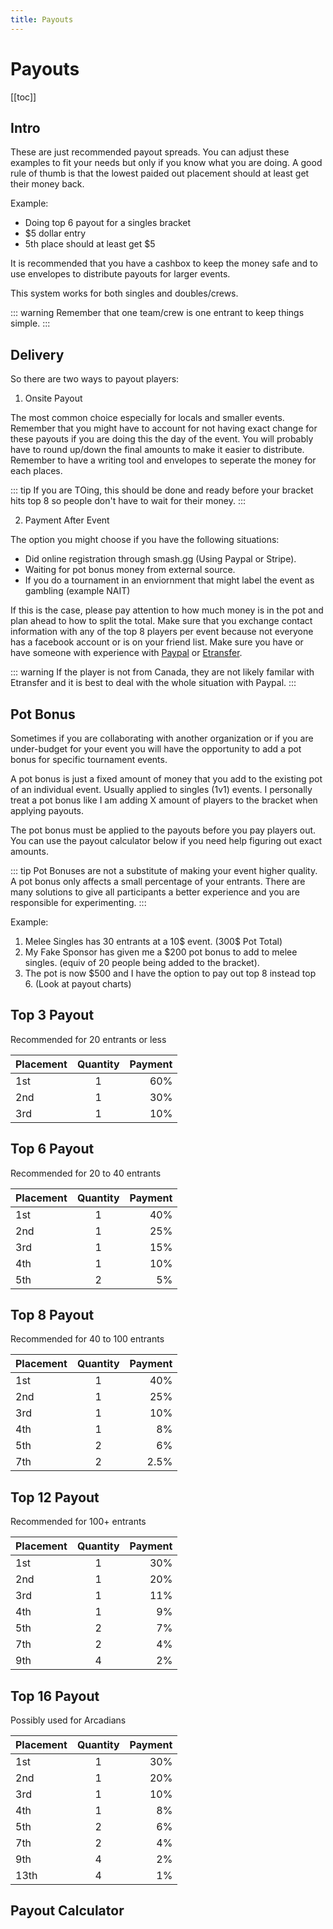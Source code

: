 ```yaml
---
title: Payouts
---
```


# Payouts

[[toc]]

## Intro 

These are just recommended payout spreads. You can adjust these examples to fit your needs but only if you know what you are doing. 
A good rule of thumb is that the lowest paided out placement should at least get their money back.

Example:
* Doing top 6 payout for a singles bracket
* $5 dollar entry
* 5th place should at least get $5


It is recommended that you have a cashbox to keep the money safe and to use envelopes to distribute payouts for larger events.

This system works for both singles and doubles/crews. 

::: warning
Remember that one team/crew is one entrant to keep things simple.
:::

## Delivery

So there are two ways to payout players:

1. Onsite Payout

The most common choice especially for locals and smaller events. Remember that you might have to account for not having exact change for these payouts if you are doing this the day of the event. You will probably have to round up/down the final amounts to make it easier to distribute. Remember to have a writing tool and envelopes to seperate the money for each places. 

::: tip
If you are TOing, this should be done and ready before your bracket hits top 8 so people don't have to wait for their money.
:::

2. Payment After Event

The option you might choose if you have the following situations:

* Did online registration through smash.gg (Using Paypal or Stripe).
* Waiting for pot bonus money from external source.
* If you do a tournament in an enviornment that might label the event as gambling (example NAIT)

If this is the case, please pay attention to how much money is in the pot and plan ahead to how to split the total. Make sure that you exchange contact information with any of the top 8 players per event because not everyone has a facebook account or is on your friend list. Make sure you have or have someone with experience with [Paypal](https://www.paypal.com/ca/home) or [Etransfer](http://interac.ca/en/interac-e-transfer-consumer.html).

::: warning
If the player is not from Canada, they are not likely familar with Etransfer and it is best to deal with the whole situation with Paypal.
:::

## Pot Bonus

Sometimes if you are collaborating with another organization or if you are under-budget for your event you will have the opportunity to add a pot bonus for specific tournament events.
 
A pot bonus is just a fixed amount of money that you add to the existing pot of an individual event. Usually applied to singles (1v1) events. I personally treat a pot bonus like I am adding X amount of players to the bracket when applying payouts.

The pot bonus must be applied to the payouts before you pay players out. You can use the payout calculator below if you need help figuring out exact amounts.

::: tip
Pot Bonuses are not a substitute of making your event higher quality. A pot bonus only affects a small percentage of your entrants. There are many solutions to give all participants a better experience and you are responsible for experimenting.
:::

Example:

1. Melee Singles has 30 entrants at a 10$ event. (300$ Pot Total)
2. My Fake Sponsor has given me a $200 pot bonus to add to melee singles. (equiv of 20 people being added to the bracket).
3. The pot is now $500 and I have the option to pay out top 8 instead top 6. (Look at payout charts)

## Top 3 Payout
Recommended for 20 entrants or less

| Placement       | Quantity         | Payment  |
| --------------- |:----------------:| --------:|
| 1st             | 1                |  60%     |
| 2nd             | 1                |  30%     |
| 3rd             | 1                |  10%     |

## Top 6 Payout
Recommended for 20 to 40 entrants

| Placement       | Quantity         | Payment  |
| --------------- |:----------------:| --------:|
| 1st             | 1                |  40%     |
| 2nd             | 1                |  25%     |
| 3rd             | 1                |  15%     |
| 4th             | 1                |  10%     |
| 5th             | 2                |  5%      |

## Top 8 Payout
Recommended for 40 to 100 entrants

| Placement       | Quantity         | Payment  |
| --------------- |:----------------:| --------:|
| 1st             | 1                |  40%     |
| 2nd             | 1                |  25%     |
| 3rd             | 1                |  10%     |
| 4th             | 1                |  8%      |
| 5th             | 2                |  6%      |
| 7th             | 2                |  2.5%    |

## Top 12 Payout
Recommended for 100+ entrants

| Placement       | Quantity         | Payment  |
| --------------- |:----------------:| --------:|
| 1st             | 1                |  30%     |
| 2nd             | 1                |  20%     |
| 3rd             | 1                |  11%     |
| 4th             | 1                |  9%      |
| 5th             | 2                |  7%      |
| 7th             | 2                |  4%      |
| 9th             | 4                |  2%      |

## Top 16 Payout
Possibly used for Arcadians

| Placement       | Quantity         | Payment  |
| --------------- |:----------------:| --------:|
| 1st             | 1                |  30%     |
| 2nd             | 1                |  20%     |
| 3rd             | 1                |  10%     |
| 4th             | 1                |  8%      |
| 5th             | 2                |  6%      |
| 7th             | 2                |  4%      |
| 9th             | 4                |  2%      |
| 13th            | 4                |  1%      |


## Payout Calculator

<PayoutCalc />
